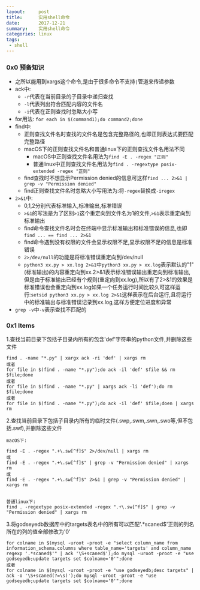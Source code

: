 ```yaml
---
layout:     post
title:      实用shell命令
date:       2017-12-21
summary:    实用shell命令
categories: linux
tags:
 - shell
---
```


### 0x0 预备知识

+ 之所以能用到xargs这个命令,是由于很多命令不支持`|`管道来传递参数
+ ack中:
    * `-r`代表在当前目录的子目录中递归查找 
    * `-l`代表列出符合匹配内容的文件名
    * `-i`代表在正则查找时忽略大小写
+ for用法:
`for each in $(command1);do command2;done`
+ find中:
    * 正则查找文件名时查找的文件名是包含完整路径的,也即正则表达式要匹配完整路径
    * macOS下的正则查找文件名和普通linux下的正则查找文件名用法不同
        + macOS中正则查找文件名用法为`find -E . -regex "正则"`
        + 普通linux中正则查找文件名用法为`find . -regextype posix-extended -regex "正则"`
    * find查找时不想显示Permission denied的信息可这样`find ... 2>&1 | grep -v "Permission denied"`
    * find正则查找文件名时忽略大小写用法为:将`-regex`替换成`-iregex`
+ `2>&1`中:
    * 0,1,2分别代表标准输入,标准输出,标准错误
    * `>&1`的写法是为了区别`>1`这个重定向到文件名为1的文件,`>&1`表示重定向到标准输出
    * find命令查找文件名时会在终端中显示标准输出和标准错误的信息,也即`find ... == find ... 2>&1`
    * find命令遇到没有权限的文件会显示权限不足,显示权限不足的信息是标准错误
    * `2>/dev/null`的功能是将标准错误重定向到/dev/null
    * `python3 xx.py > xx.log 2>&1`中`python3 xx.py > xx.log`表示默认的"1"(标准输出)的内容重定向到xx.2>&1表示标准错误输出重定向到标准输出,但是由于标准输出已经有个规则(重定向到xx.log),所以有了2>&1的效果是标准错误也会重定向到xx.log如果一个任务运行时间比较久可这样运行:`setsid python3 xx.py > xx.log 2>&1`这样表示在后台运行,且将运行中的标准输出与标准错误记录到xx.log,这样方便定位进度和异常
+ `grep -v`中`-v`表示查找不匹配的

### 0x1 Items

1.查找当前目录下包括子目录内所有的包含'def'字符串的python文件,并删除这些文件

```
find . -name "*.py" | xargx ack -ri 'def' | xargs rm
或者
for file in $(find . -name "*.py");do ack -il 'def' $file && rm $file;done
或者
for file in $(find . -name "*.py" | xargs ack -li 'def');do rm $file;done
或者
for file in $(find . -name "*.py");do ack -il 'def' $file;doen | xargs rm
```

2.查找当前目录下包括子目录内所有的临时文件(.swp,.swm,.swn,.swo等,但不包括.swf),并删除这些文件

```
macOS下:

find -E . -regex ".+\.sw[^f]$" 2>/dev/null | xargs rm
或
find -E . -regex ".+\.sw[^f]$" | grep -v "Permission denied" | xargs rm
或
find -E . -regex ".+\.sw[^f]$" 2>&1 | grep -v "Permission denied" | xargs rm


普通linux下:
find . -regextype posix-extended -regex ".+\.sw[^f]$" | grep -v "Permission denied" | xargs rm
```

3.将godseyedb数据库中的targets表名中的所有可以匹配'.*scaned$'正则的列名所在的列的值全部修改为'0'

```
for colname in $(mysql -uroot -proot -e "select column_name from information_schema.columns where table_name='targets' and column_name regexp '.*scaned$'" | ack '\S+scaned$');do mysql -uroot -proot -e "use godseyedb;update targets set $colname='0'";done
或者
for colname in $(mysql -uroot -proot -e "use godseyedb;desc targets" | ack -o '\S+scaned(?=\s)');do mysql -uroot -proot -e "use godseyedb;update targets set $colname='0'";done
```
